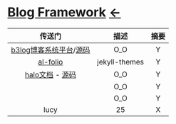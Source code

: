# [Blog Framework](https://ambroseren.github.io/test/Data/InstallPackage/Plugins.html)  [←](../index.md)

| 传送门 | 描述 | 摘要 |
|:---:|:---:|:---:|
| [b3log博客系统平台](https://b3log.org/sym/)/[源码](https://github.com/88250/symphony) | O_O | Y |
| [al-folio](https://github.com/alshedivat/al-folio) | jekyll-themes | Y |
| [halo文档](https://halo.run/) - [源码](https://github.com/halo-dev/halo) | O_O | Y |
| []() | O_O | Y |
| []() | O_O | Y |
| lucy | 25 | X |

